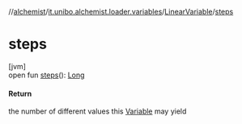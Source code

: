 //[alchemist](../../../index.md)/[it.unibo.alchemist.loader.variables](../index.md)/[LinearVariable](index.md)/[steps](steps.md)

# steps

[jvm]\
open fun [steps](steps.md)(): [Long](https://kotlinlang.org/api/latest/jvm/stdlib/kotlin/-long/index.html)

#### Return

the number of different values this [Variable](../-variable/index.md) may yield
